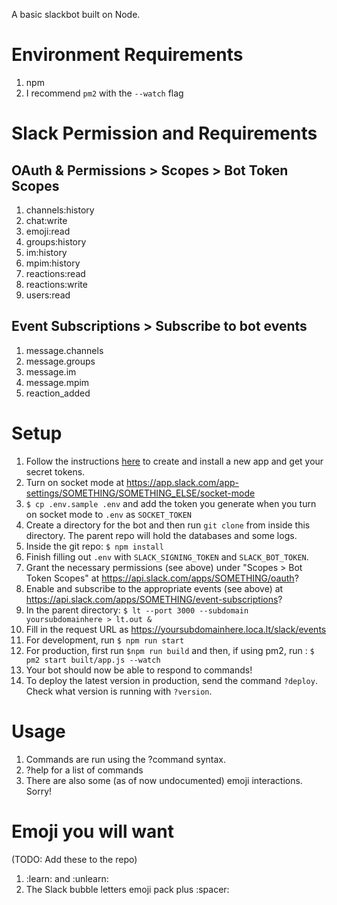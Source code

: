 A basic slackbot built on Node.

# Environment Requirements
1) npm
1) I recommend `pm2` with the `--watch` flag

# Slack Permission and Requirements
## OAuth & Permissions > Scopes > Bot Token Scopes
1) channels:history
1) chat:write
1) emoji:read
1) groups:history
1) im:history
1) mpim:history
1) reactions:read
1) reactions:write
1) users:read

## Event Subscriptions > Subscribe to bot events
1) message.channels
1) message.groups
1) message.im
1) message.mpim
1) reaction_added

# Setup
1) Follow the instructions [here](https://slack.dev/bolt-python/tutorial/getting-started) to create and install a new app and get your secret tokens.
1) Turn on socket mode at https://app.slack.com/app-settings/SOMETHING/SOMETHING_ELSE/socket-mode
1) `$ cp .env.sample .env` and add the token you generate when you turn on socket mode to `.env` as `SOCKET_TOKEN`
1) Create a directory for the bot and then run `git clone` from inside this directory. The parent repo will hold the databases and some logs.
1) Inside the git repo: `$ npm install`
1) Finish filling out `.env` with `SLACK_SIGNING_TOKEN` and `SLACK_BOT_TOKEN`.
1) Grant the necessary permissions (see above) under "Scopes > Bot Token Scopes" at https://api.slack.com/apps/SOMETHING/oauth?
1) Enable and subscribe to the appropriate events (see above) at https://api.slack.com/apps/SOMETHING/event-subscriptions?
1) In the parent directory: `$ lt --port 3000 --subdomain yoursubdomainhere > lt.out &`
1) Fill in the request URL as https://yoursubdomainhere.loca.lt/slack/events
1) For development, run `$ npm run start`
1) For production, first run `$npm run build` and then, if using pm2, run : `$ pm2 start built/app.js --watch`
1) Your bot should now be able to respond to commands!
1) To deploy the latest version in production, send the command `?deploy`. Check what version is running with `?version`.

# Usage
1) Commands are run using the ?command syntax.
1) ?help for a list of commands
1) There are also some (as of now undocumented) emoji interactions. Sorry!


# Emoji you will want
(TODO: Add these to the repo)
1) :learn: and :unlearn:
1) The Slack bubble letters emoji pack plus :spacer:
